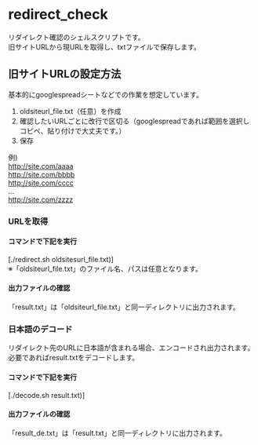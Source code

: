 # redirect_check  
リダイレクト確認のシェルスクリプトです。  
旧サイトURLから現URLを取得し、txtファイルで保存します。  

## 旧サイトURLの設定方法  
基本的にgooglespreadシートなどでの作業を想定しています。  

1. oldsiteurl_file.txt（任意）を作成  
2. 確認したいURLごとに改行で区切る（googlespreadであれば範囲を選択しコピペ、貼り付けで大丈夫です。）  
3. 保存  

例)  
http://site.com/aaaa  
http://site.com/bbbb  
http://site.com/cccc  
...  
http://site.com/zzzz  


### URLを取得  

#### コマンドで下記を実行  

[./redirect.sh oldsitesurl_file.txt)]  
※「oldsiteurl_file.txt」のファイル名、パスは任意となります。  

#### 出力ファイルの確認  

「result.txt」は「oldsiteurl_file.txt」と同一ディレクトリに出力されます。  


### 日本語のデコード  
リダイレクト先のURLに日本語が含まれる場合、エンコードされ出力されます。  
必要であればresult.txtをデコードします。  

#### コマンドで下記を実行  

[./decode.sh result.txt)]  

#### 出力ファイルの確認  

「result_de.txt」は「result.txt」と同一ディレクトリに出力されます。  